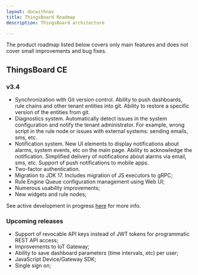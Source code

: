 ```yaml
---
layout: docwithnav
title: ThingsBoard Roadmap
description: ThingsBoard architecture

---
```


The product roadmap listed below covers only main features and does not cover small improvements and bug fixes.

## ThingsBoard CE

### v3.4

* Synchronization with Git version control.
  Ability to push dashboards, rule chains and other tenant entities into git.
  Ability to restore a specific version of the entities from git.
* Diagnostics system.
  Automatically detect issues in the system configuration and notify the tenant administrator.
  For example, wrong script in the rule node or issues with external systems: sending emails, sms, etc.
* Notification system.
  New UI elements to display notifications about alarms, system events, etc on the main page.
  Ability to acknowledge the notification.
  Simplified delivery of notifications about alarms via email, sms, etc.
  Support of push notifications to mobile apps.
* Two-factor authentication.
* Migration to JDK 17. Includes migration of JS executors to gRPC;
* Rule Engine Queue configuration management using Web UI;
* Numerous usability improvements;
* New widgets and rule nodes;

See active development in progress [here](https://github.com/thingsboard/thingsboard/) for more info.

### Upcoming releases

* Support of revocable API keys instead of JWT tokens for programmatic REST API access;
* Improvements to IoT Gateway;
* Ability to save dashboard parameters (time intervals, etc) per user;
* JavaScript Device/Gateway SDK;
* Single sign on;
